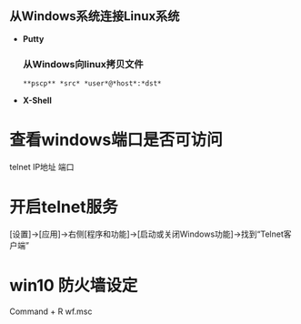 
## 从Windows系统连接Linux系统
* **Putty**  

    ### 从Windows向linux拷贝文件
    ```
    **pscp** *src* *user*@*host*:*dst*
    ```
* **X-Shell**

# 查看windows端口是否可访问
telnet IP地址 端口

# 开启telnet服务
[设置]->[应用]->右侧[程序和功能]->[启动或关闭Windows功能]->找到“Telnet客户端”

# win10 防火墙设定
Command + R wf.msc